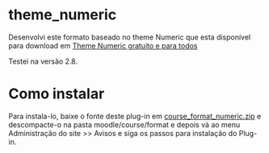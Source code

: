 # theme_numeric
Desenvolvi este formato baseado no theme Numeric que esta disponível para download em  [Theme Numeric gratuito e para todos](http://moodle.eduardokraus.com/theme-numeric)

Testei na versão 2.8.

# Como instalar
Para instala-lo, baixe o fonte deste plug-in em [course_format_numeric.zip](https://github.com/EduardoKrausME/course_format_numeric/raw/master/course_format_numeric.zip) e descompacte-o na pasta moodle/course/format e depois vá ao menu Administração do site >> Avisos e siga os passos para instalação do Plug-in.